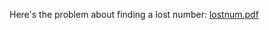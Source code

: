 Here's the problem about finding a lost number:
[lostnum.pdf](https://github.com/user-attachments/files/23125369/lostnum.pdf)

